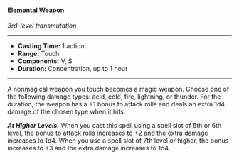 #### Elemental Weapon
*3rd-level transmutation*
___
- **Casting Time:** 1 action
- **Range:** Touch
- **Components:** V, S
- **Duration:** Concentration, up to 1 hour
---
A nonmagical weapon you touch becomes a magic weapon. Choose one of the following damage types: acid, cold, fire, lightning, or thunder. For the duration, the weapon has a +1 bonus to attack rolls and deals an extra 1d4 damage of the chosen type when it hits.

***At Higher Levels.*** When you cast this spell using a spell slot of 5th or 6th level, the bonus to attack rolls increases to +2 and the extra damage increases to 1d4. When you use a spell slot of 7th level or higher, the bonus increases to +3 and the extra damage increases to 1d4.